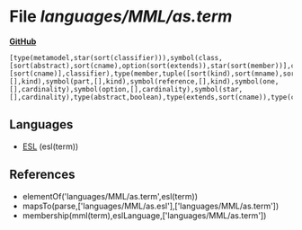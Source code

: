# File _languages/MML/as.term_
**[GitHub](https://github.com/softlang/yas/blob/master/languages/MML/as.term)**
```
[type(metamodel,star(sort(classifier))),symbol(class,[sort(abstract),sort(cname),option(sort(extends)),star(sort(member))],classifier),symbol(datatype,[sort(cname)],classifier),type(member,tuple([sort(kind),sort(mname),sort(cname),sort(cardinality)])),symbol(value,[],kind),symbol(part,[],kind),symbol(reference,[],kind),symbol(one,[],cardinality),symbol(option,[],cardinality),symbol(star,[],cardinality),type(abstract,boolean),type(extends,sort(cname)),type(cname,string),type(mname,string)].
```

## Languages
* [ESL](../languages/ESL.md) (esl(term))

## References
* elementOf('languages/MML/as.term',esl(term))
* mapsTo(parse,['languages/MML/as.esl'],['languages/MML/as.term'])
* membership(mml(term),eslLanguage,['languages/MML/as.term'])
